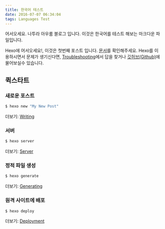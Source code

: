 ```yaml
---
title: 한국어 테스트
date: 2016-07-07 06:34:04
tags: Languages Test
---
```


어서오세요. 나투라 아우룸 블로그 입니다.
이것은 한국어를 테스트 해보는 마크다운 파일입니다.

Hexo에 어서오세요!, 이것은 첫번째 포스트 입니다. [문서](https://hexo.io/docs/)를 확인해주세요.
Hexo를 이용하시면서 문제가 생기신다면, [Troubleshooting](https://hexo.io/docs/troubleshooting.html)에서 답을 찾거나 
[깃허브(Github)](https://github.com/hexojs/hexo/issues)에 물어보실수 있습니다.

## 퀵스타트

### 새로운 포스트

``` bash
$ hexo new "My New Post"
```

더보기: [Writing](https://hexo.io/docs/writing.html)

### 서버

``` bash
$ hexo server
```

더보기: [Server](https://hexo.io/docs/server.html)

### 정적 파일 생성

``` bash
$ hexo generate
```

더보기: [Generating](https://hexo.io/docs/generating.html)

### 원격 사이트에 배포

``` bash
$ hexo deploy
```

더보기: [Deployment](https://hexo.io/docs/deployment.html)